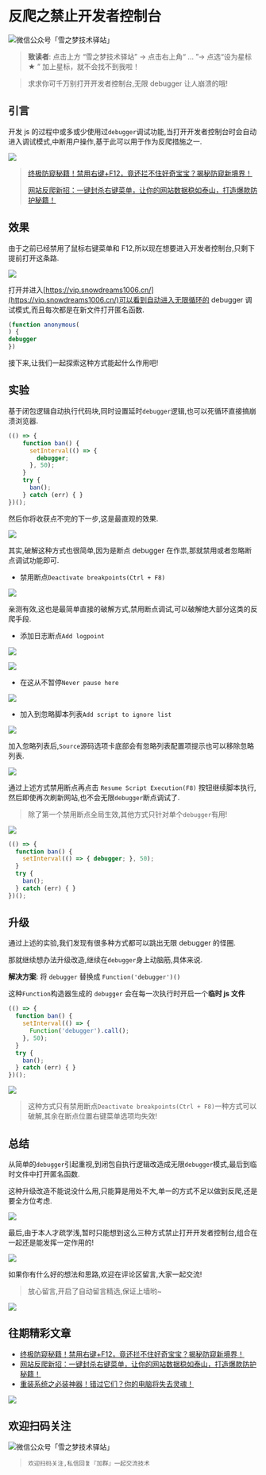 # 反爬之禁止开发者控制台

![微信公众号「雪之梦技术驿站」](/assets/picgo/6f3b53a1d54f77563e71b92645f520a7.gif)

> **致读者**: 点击上方 “雪之梦技术驿站” → 点击右上角“ ... ”→ 点选“设为星标 ★ ” 加上星标，就不会找不到我啦！

> 求求你可千万别打开开发者控制台,无限 debugger 让人崩溃的哦!

## 引言

开发 js 的过程中或多或少使用过`debugger`调试功能,当打开开发者控制台时会自动进入调试模式,中断用户操作,基于此可以用于作为反爬措施之一.

![](/assets/picgo/368e3c85f72768497360d0037e6c26c5.png)

> [终极防窥秘籍！禁用右键+F12，竟还拦不住好奇宝宝？揭秘防窥新境界！](https://mp.weixin.qq.com/s?__biz=MzU3NTc1MDMwOQ==&mid=2247485664&idx=1&sn=b3cccb1d3da0c4dc4c3fe67312dba788&chksm=fd1f212aca68a83c7ba61f9f930b3d21aa700d5b4dee7beb3c793a707e5858eeddb1c7d18a26&token=440466482&lang=zh_CN#rd)
>
> [网站反爬新招：一键封杀右键菜单，让你的网站数据稳如泰山，打造爆款防护秘籍！
> ](https://mp.weixin.qq.com/s?__biz=MzU3NTc1MDMwOQ==&mid=2247485592&idx=1&sn=fd2b78bddddca9727d10bf982316ed6d&chksm=fd1f2152ca68a844b97a3deda3182eff380766c74061b492f628394d86aa8af15a3ec6d82408&token=440466482&lang=zh_CN#rd)

## 效果

由于之前已经禁用了鼠标右键菜单和 F12,所以现在想要进入开发者控制台,只剩下提前打开这条路.

![](/assets/picgo/18309428a5ff9b6aa34155dc8734b8ad.gif)

打开并进入[https://vip.snowdreams1006.cn/](https://vip.snowdreams1006.cn/)可以看到自动进入无限循环的 debugger 调试模式,而且每次都是在新文件打开匿名函数.

```js
(function anonymous(
) {
debugger
})
```

接下来,让我们一起探索这种方式能起什么作用吧!

## 实验

基于闭包逻辑自动执行代码块,同时设置延时`debugger`逻辑,也可以死循环直接搞崩溃浏览器.

```js
(() => {
    function ban() {
      setInterval(() => {
        debugger;
      }, 50);
    }
    try {
      ban();
    } catch (err) { }
})();
```

然后你将收获点不完的下一步,这是最直观的效果.

![](/assets/picgo/debb7d7b1a9195f923f7c50111fb5c1a.gif)

其实,破解这种方式也很简单,因为是断点 debugger 在作祟,那就禁用或者忽略断点调试功能即可.

- 禁用断点`Deactivate breakpoints(Ctrl + F8)`

![](/assets/picgo/ff1d051628837aab545d3f031eca366e.png)

亲测有效,这也是最简单直接的破解方式,禁用断点调试,可以破解绝大部分这类的反爬手段.

- 添加日志断点`Add logpoint`

![](/assets/picgo/838cd21e3fdc53044353a82efe5438e7.png)

![](/assets/picgo/1ab079188bcc437beb643bcdf56202e0.png)

- 在这从不暂停`Never pause here`

![](/assets/picgo/f1dd545fc09c42a683c36330e5286e46.png)

- 加入到忽略脚本列表`Add script to ignore list`

![](/assets/picgo/52b01237759b34272f40df83d79c681b.png)

加入忽略列表后,`Source`源码选项卡底部会有忽略列表配置项提示也可以移除忽略列表.

![](/assets/picgo/cb0f310813887c6bf073cf3d8a55b2c0.png)

通过上述方式禁用断点再点击 `Resume Script Execution(F8)` 按钮继续脚本执行,然后即使再次刷新网站,也不会无限`debugger`断点调试了.

> 除了第一个禁用断点全局生效,其他方式只针对单个`debugger`有用!

![](/assets/picgo/dd575a88069681febff9ee35938d0616.png)

```js
(() => {
  function ban() {
    setInterval(() => { debugger; }, 50);
  }
  try {
    ban();
  } catch (err) { }
})();
```

## 升级

通过上述的实验,我们发现有很多种方式都可以跳出无限 debugger 的怪圈.

那就继续想办法升级改造,继续在`debugger`身上动脑筋,具体来说.

**解决方案**: 将 `debugger` 替换成 `Function('debugger')()`

这种`Function`构造器生成的 `debugger` 会在每一次执行时开启一个**临时 js 文件**

```js
(() => {
  function ban() {
    setInterval(() => {
      Function('debugger').call();
    }, 50);
  }
  try {
    ban();
  } catch (err) { }
})();
```

![](/assets/picgo/b6255cd2be74dfc6b879bc2be93e9681.gif)

> 这种方式只有禁用断点`Deactivate breakpoints(Ctrl + F8)`一种方式可以破解,其余在断点位置右键菜单选项均失效!

## 总结

从简单的`debugger`引起重视,到闭包自执行逻辑改造成无限`debugger`模式,最后到临时文件中打开匿名函数.

这种升级改造不能说没什么用,只能算是用处不大,单一的方式不足以做到反爬,还是要全方位考虑.

![](/assets/picgo/27a7c5cd2c46a6334faa7a6f8bc55c45.png)

最后,由于本人才疏学浅,暂时只能想到这么三种方式禁止打开开发者控制台,组合在一起还是能发挥一定作用的!

![](/assets/picgo/712cfa5327f57766ce92cc83c7ab2569.png)

如果你有什么好的想法和思路,欢迎在评论区留言,大家一起交流!

> 放心留言,开启了自动留言精选,保证上墙哟~

![](/assets/picgo/cd9f7e9d2938f5974adc667be85e1c78.png)

## 往期精彩文章

- [终极防窥秘籍！禁用右键+F12，竟还拦不住好奇宝宝？揭秘防窥新境界！](https://mp.weixin.qq.com/s?__biz=MzU3NTc1MDMwOQ==&mid=2247485664&idx=1&sn=b3cccb1d3da0c4dc4c3fe67312dba788&chksm=fd1f212aca68a83c7ba61f9f930b3d21aa700d5b4dee7beb3c793a707e5858eeddb1c7d18a26&token=440466482&lang=zh_CN#rd)
- [网站反爬新招：一键封杀右键菜单，让你的网站数据稳如泰山，打造爆款防护秘籍！
  ](https://mp.weixin.qq.com/s?__biz=MzU3NTc1MDMwOQ==&mid=2247485592&idx=1&sn=fd2b78bddddca9727d10bf982316ed6d&chksm=fd1f2152ca68a844b97a3deda3182eff380766c74061b492f628394d86aa8af15a3ec6d82408&token=440466482&lang=zh_CN#rd)
- [重装系统之必装神器！错过它们？你的电脑将失去灵魂！](https://mp.weixin.qq.com/s?__biz=MzkyODczMzMyNA==&mid=2247484509&idx=1&sn=ab610cdda5a19e6d93584eb47e1ca90b&chksm=c34ad19f34396970754c7c675842c376c463517d186ca0a2625d0f5e1c93fba1294ffbfbe2b1&mpshare=1&scene=1&srcid=0830xWe7y9ghVDMQCa1Nc1Aa&sharer_shareinfo=7bd783bffb92c8b1f5b6300d76562b33&sharer_shareinfo_first=7bd783bffb92c8b1f5b6300d76562b33#rd)

![](/assets/picgo/31f9180b2c2601eb166e885a92d804e3.jpg)

## 欢迎扫码关注

![微信公众号「雪之梦技术驿站」](/assets/picgo/a92b2e6f79ec25e79869ec6783fba19a.jpg)

> `欢迎扫码关注,私信回复『加群』一起交流技术`
